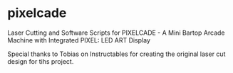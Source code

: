 # pixelcade
Laser Cutting and Software Scripts for PIXELCADE - A Mini Bartop Arcade Machine with Integrated PIXEL: LED ART Display

Special thanks to Tobias on Instructables for creating the original laser cut design for tihs project.

